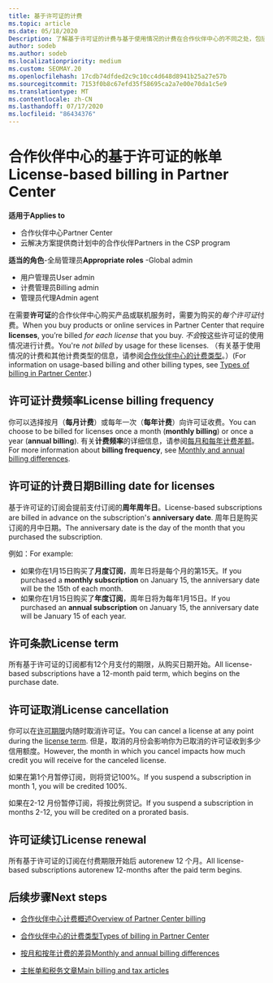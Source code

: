 ```yaml
---
title: 基于许可证的计费
ms.topic: article
ms.date: 05/18/2020
Description: 了解基于许可证的计费与基于使用情况的计费在合作伙伴中心的不同之处，包括按许可证计费的方式（不是许可证使用情况）。
author: sodeb
ms.author: sodeb
ms.localizationpriority: medium
ms.custom: SEOMAY.20
ms.openlocfilehash: 17cdb74dfded2c9c10cc4d648d8941b25a27e57b
ms.sourcegitcommit: 7153f0b8c67efd35f58695ca2a7e00e70da1c5e9
ms.translationtype: MT
ms.contentlocale: zh-CN
ms.lasthandoff: 07/17/2020
ms.locfileid: "86434376"
---
```

# <a name="license-based-billing-in-partner-center"></a><span data-ttu-id="55ab5-103">合作伙伴中心的基于许可证的帐单</span><span class="sxs-lookup"><span data-stu-id="55ab5-103">License-based billing in Partner Center</span></span>

<span data-ttu-id="55ab5-104">**适用于**</span><span class="sxs-lookup"><span data-stu-id="55ab5-104">**Applies to**</span></span>

- <span data-ttu-id="55ab5-105">合作伙伴中心</span><span class="sxs-lookup"><span data-stu-id="55ab5-105">Partner Center</span></span>
- <span data-ttu-id="55ab5-106">云解决方案提供商计划中的合作伙伴</span><span class="sxs-lookup"><span data-stu-id="55ab5-106">Partners in the CSP program</span></span>

<span data-ttu-id="55ab5-107">**适当的角色**-全局管理员</span><span class="sxs-lookup"><span data-stu-id="55ab5-107">**Appropriate roles** -Global admin</span></span>
- <span data-ttu-id="55ab5-108">用户管理员</span><span class="sxs-lookup"><span data-stu-id="55ab5-108">User admin</span></span>
- <span data-ttu-id="55ab5-109">计费管理员</span><span class="sxs-lookup"><span data-stu-id="55ab5-109">Billing admin</span></span>
- <span data-ttu-id="55ab5-110">管理员代理</span><span class="sxs-lookup"><span data-stu-id="55ab5-110">Admin agent</span></span>

<span data-ttu-id="55ab5-111">在需要**许可证**的合作伙伴中心购买产品或联机服务时，需要为购买的*每个许可证*付费。</span><span class="sxs-lookup"><span data-stu-id="55ab5-111">When you buy products or online services in Partner Center that require **licenses**, you’re billed *for each license* that you buy.</span></span> <span data-ttu-id="55ab5-112">*不会*按这些许可证的使用情况进行计费。</span><span class="sxs-lookup"><span data-stu-id="55ab5-112">You're *not billed* by usage for these licenses.</span></span> <span data-ttu-id="55ab5-113">（有关基于使用情况的计费和其他计费类型的信息，请参阅[合作伙伴中心的计费类型](billing-different-types.md)。）</span><span class="sxs-lookup"><span data-stu-id="55ab5-113">(For information on usage-based billing and other billing types, see [Types of billing in Partner Center](billing-different-types.md).)</span></span>

## <a name="license-billing-frequency"></a><span data-ttu-id="55ab5-114">许可证计费频率</span><span class="sxs-lookup"><span data-stu-id="55ab5-114">License billing frequency</span></span>

<span data-ttu-id="55ab5-115">你可以选择按月（**每月计费**）或每年一次（**每年计费**）向许可证收费。</span><span class="sxs-lookup"><span data-stu-id="55ab5-115">You can choose to be billed for licenses once a month (**monthly billing**) or once a year (**annual billing**).</span></span> <span data-ttu-id="55ab5-116">有关**计费频率**的详细信息，请参阅[每月和每年计费差额](billing-annual-monthly.md)。</span><span class="sxs-lookup"><span data-stu-id="55ab5-116">For more information about **billing frequency**, see [Monthly and annual billing differences](billing-annual-monthly.md).</span></span>

## <a name="billing-date-for-licenses"></a><span data-ttu-id="55ab5-117">许可证的计费日期</span><span class="sxs-lookup"><span data-stu-id="55ab5-117">Billing date for licenses</span></span>

<span data-ttu-id="55ab5-118">基于许可证的订阅会提前支付订阅的**周年周年日**。</span><span class="sxs-lookup"><span data-stu-id="55ab5-118">License-based subscriptions are billed in advance on the subscription's **anniversary date**.</span></span> <span data-ttu-id="55ab5-119">周年日是购买订阅的月中日期。</span><span class="sxs-lookup"><span data-stu-id="55ab5-119">The anniversary date is the day of the month that you purchased the subscription.</span></span>

<span data-ttu-id="55ab5-120">例如：</span><span class="sxs-lookup"><span data-stu-id="55ab5-120">For example:</span></span>

- <span data-ttu-id="55ab5-121">如果你在1月15日购买了**月度订阅**，周年日将是每个月的第15天。</span><span class="sxs-lookup"><span data-stu-id="55ab5-121">If you purchased a **monthly subscription** on January 15, the anniversary date will be the 15th of each month.</span></span>
- <span data-ttu-id="55ab5-122">如果你在1月15日购买了**年度订阅**，周年日将为每年1月15日。</span><span class="sxs-lookup"><span data-stu-id="55ab5-122">If you purchased an **annual subscription** on January 15, the anniversary date will be January 15 of each year.</span></span>

## <a name="license-term"></a><span data-ttu-id="55ab5-123">许可条款</span><span class="sxs-lookup"><span data-stu-id="55ab5-123">License term</span></span>

<span data-ttu-id="55ab5-124">所有基于许可证的订阅都有12个月支付的期限，从购买日期开始。</span><span class="sxs-lookup"><span data-stu-id="55ab5-124">All license-based subscriptions have a 12-month paid term, which begins on the purchase date.</span></span>

## <a name="license-cancellation"></a><span data-ttu-id="55ab5-125">许可证取消</span><span class="sxs-lookup"><span data-stu-id="55ab5-125">License cancellation</span></span>

<span data-ttu-id="55ab5-126">你可以在[许可期限](#license-term)内随时取消许可证。</span><span class="sxs-lookup"><span data-stu-id="55ab5-126">You can cancel a license at any point during the [license term](#license-term).</span></span> <span data-ttu-id="55ab5-127">但是，取消的月份会影响你为已取消的许可证收到多少信用额度。</span><span class="sxs-lookup"><span data-stu-id="55ab5-127">However, the month in which you cancel impacts how much credit you will receive for the canceled license.</span></span>

<span data-ttu-id="55ab5-128">如果在第1个月暂停订阅，则将贷记100%。</span><span class="sxs-lookup"><span data-stu-id="55ab5-128">If you suspend a subscription in month 1, you will be credited 100%.</span></span>

<span data-ttu-id="55ab5-129">如果在2-12 月份暂停订阅，将按比例贷记。</span><span class="sxs-lookup"><span data-stu-id="55ab5-129">If you suspend a subscription in months 2-12, you will be credited on a prorated basis.</span></span>

## <a name="license-renewal"></a><span data-ttu-id="55ab5-130">许可证续订</span><span class="sxs-lookup"><span data-stu-id="55ab5-130">License renewal</span></span>

<span data-ttu-id="55ab5-131">所有基于许可证的订阅在付费期限开始后 autorenew 12 个月。</span><span class="sxs-lookup"><span data-stu-id="55ab5-131">All license-based subscriptions autorenew 12-months after the paid term begins.</span></span>

## <a name="next-steps"></a><span data-ttu-id="55ab5-132">后续步骤</span><span class="sxs-lookup"><span data-stu-id="55ab5-132">Next steps</span></span>

- [<span data-ttu-id="55ab5-133">合作伙伴中心计费概述</span><span class="sxs-lookup"><span data-stu-id="55ab5-133">Overview of Partner Center billing</span></span>](billing-basics.md)

- [<span data-ttu-id="55ab5-134">合作伙伴中心的计费类型</span><span class="sxs-lookup"><span data-stu-id="55ab5-134">Types of billing in Partner Center</span></span>](billing-different-types.md)

- [<span data-ttu-id="55ab5-135">按月和按年计费的差异</span><span class="sxs-lookup"><span data-stu-id="55ab5-135">Monthly and annual billing differences</span></span>](billing-annual-monthly.md)

- [<span data-ttu-id="55ab5-136">主帐单和税务文章</span><span class="sxs-lookup"><span data-stu-id="55ab5-136">Main billing and tax articles</span></span>](billing.md)
